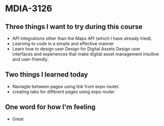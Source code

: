 # MDIA-3126

## Three things I want to try during this course 
- API integrations other than the Maps API (which I have already tried).
- Learning to code in a simple and effective manner
- Learn how to design user  Design for Digital Assets
Design user interfaces and experiences that make digital asset management intuitive and user-friendly.

## Two things I learned today
- Naviagte between pages using link from expo router.
- creating tabs for different pages using expo router

## One word for how I'm feeling
- Great


